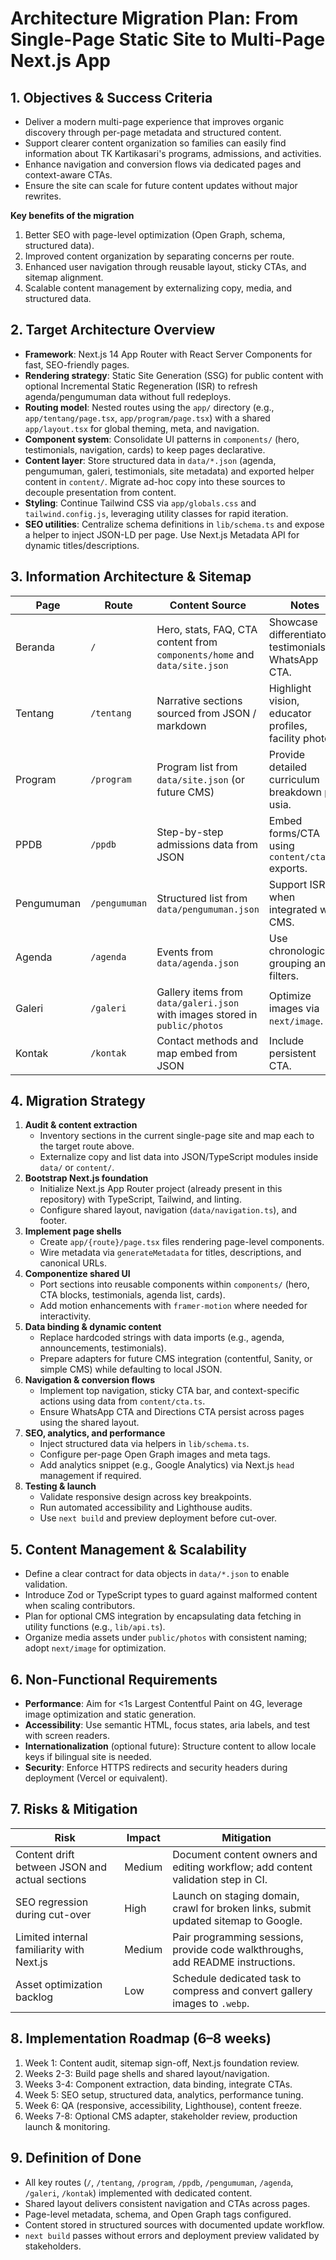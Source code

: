 # Architecture Migration Plan: From Single-Page Static Site to Multi-Page Next.js App

## 1. Objectives & Success Criteria
- Deliver a modern multi-page experience that improves organic discovery through per-page metadata and structured content.
- Support clearer content organization so families can easily find information about TK Kartikasari's programs, admissions, and activities.
- Enhance navigation and conversion flows via dedicated pages and context-aware CTAs.
- Ensure the site can scale for future content updates without major rewrites.

**Key benefits of the migration**
1. Better SEO with page-level optimization (Open Graph, schema, structured data).
2. Improved content organization by separating concerns per route.
3. Enhanced user navigation through reusable layout, sticky CTAs, and sitemap alignment.
4. Scalable content management by externalizing copy, media, and structured data.

## 2. Target Architecture Overview
- **Framework**: Next.js 14 App Router with React Server Components for fast, SEO-friendly pages.
- **Rendering strategy**: Static Site Generation (SSG) for public content with optional Incremental Static Regeneration (ISR) to refresh agenda/pengumuman data without full redeploys.
- **Routing model**: Nested routes using the `app/` directory (e.g., `app/tentang/page.tsx`, `app/program/page.tsx`) with a shared `app/layout.tsx` for global theming, meta, and navigation.
- **Component system**: Consolidate UI patterns in `components/` (hero, testimonials, navigation, cards) to keep pages declarative.
- **Content layer**: Store structured data in `data/*.json` (agenda, pengumuman, galeri, testimonials, site metadata) and exported helper content in `content/`. Migrate ad-hoc copy into these sources to decouple presentation from content.
- **Styling**: Continue Tailwind CSS via `app/globals.css` and `tailwind.config.js`, leveraging utility classes for rapid iteration.
- **SEO utilities**: Centralize schema definitions in `lib/schema.ts` and expose a helper to inject JSON-LD per page. Use Next.js Metadata API for dynamic titles/descriptions.

## 3. Information Architecture & Sitemap
| Page | Route | Content Source | Notes |
| --- | --- | --- | --- |
| Beranda | `/` | Hero, stats, FAQ, CTA content from `components/home` and `data/site.json` | Showcase differentiators, testimonials, WhatsApp CTA.
| Tentang | `/tentang` | Narrative sections sourced from JSON / markdown | Highlight vision, educator profiles, facility photos.
| Program | `/program` | Program list from `data/site.json` (or future CMS) | Provide detailed curriculum breakdown per usia.
| PPDB | `/ppdb` | Step-by-step admissions data from JSON | Embed forms/CTA using `content/cta.ts` exports.
| Pengumuman | `/pengumuman` | Structured list from `data/pengumuman.json` | Support ISR when integrated with CMS.
| Agenda | `/agenda` | Events from `data/agenda.json` | Use chronological grouping and filters.
| Galeri | `/galeri` | Gallery items from `data/galeri.json` with images stored in `public/photos` | Optimize images via `next/image`.
| Kontak | `/kontak` | Contact methods and map embed from JSON | Include persistent CTA.

## 4. Migration Strategy
1. **Audit & content extraction**
   - Inventory sections in the current single-page site and map each to the target route above.
   - Externalize copy and list data into JSON/TypeScript modules inside `data/` or `content/`.
2. **Bootstrap Next.js foundation**
   - Initialize Next.js App Router project (already present in this repository) with TypeScript, Tailwind, and linting.
   - Configure shared layout, navigation (`data/navigation.ts`), and footer.
3. **Implement page shells**
   - Create `app/{route}/page.tsx` files rendering page-level components.
   - Wire metadata via `generateMetadata` for titles, descriptions, and canonical URLs.
4. **Componentize shared UI**
   - Port sections into reusable components within `components/` (hero, CTA blocks, testimonials, agenda list, cards).
   - Add motion enhancements with `framer-motion` where needed for interactivity.
5. **Data binding & dynamic content**
   - Replace hardcoded strings with data imports (e.g., agenda, announcements, testimonials).
   - Prepare adapters for future CMS integration (contentful, Sanity, or simple CMS) while defaulting to local JSON.
6. **Navigation & conversion flows**
   - Implement top navigation, sticky CTA bar, and context-specific actions using data from `content/cta.ts`.
   - Ensure WhatsApp CTA and Directions CTA persist across pages using the shared layout.
7. **SEO, analytics, and performance**
   - Inject structured data via helpers in `lib/schema.ts`.
   - Configure per-page Open Graph images and meta tags.
   - Add analytics snippet (e.g., Google Analytics) via Next.js `head` management if required.
8. **Testing & launch**
   - Validate responsive design across key breakpoints.
   - Run automated accessibility and Lighthouse audits.
   - Use `next build` and preview deployment before cut-over.

## 5. Content Management & Scalability
- Define a clear contract for data objects in `data/*.json` to enable validation.
- Introduce Zod or TypeScript types to guard against malformed content when scaling contributors.
- Plan for optional CMS integration by encapsulating data fetching in utility functions (e.g., `lib/api.ts`).
- Organize media assets under `public/photos` with consistent naming; adopt `next/image` for optimization.

## 6. Non-Functional Requirements
- **Performance**: Aim for <1s Largest Contentful Paint on 4G, leverage image optimization and static generation.
- **Accessibility**: Use semantic HTML, focus states, aria labels, and test with screen readers.
- **Internationalization** (optional future): Structure content to allow locale keys if bilingual site is needed.
- **Security**: Enforce HTTPS redirects and security headers during deployment (Vercel or equivalent).

## 7. Risks & Mitigation
| Risk | Impact | Mitigation |
| --- | --- | --- |
| Content drift between JSON and actual sections | Medium | Document content owners and editing workflow; add content validation step in CI. |
| SEO regression during cut-over | High | Launch on staging domain, crawl for broken links, submit updated sitemap to Google. |
| Limited internal familiarity with Next.js | Medium | Pair programming sessions, provide code walkthroughs, add README instructions. |
| Asset optimization backlog | Low | Schedule dedicated task to compress and convert gallery images to `.webp`. |

## 8. Implementation Roadmap (6–8 weeks)
1. Week 1: Content audit, sitemap sign-off, Next.js foundation review.
2. Weeks 2-3: Build page shells and shared layout/navigation.
3. Weeks 3-4: Component extraction, data binding, integrate CTAs.
4. Week 5: SEO setup, structured data, analytics, performance tuning.
5. Week 6: QA (responsive, accessibility, Lighthouse), content freeze.
6. Weeks 7-8: Optional CMS adapter, stakeholder review, production launch & monitoring.

## 9. Definition of Done
- All key routes (`/`, `/tentang`, `/program`, `/ppdb`, `/pengumuman`, `/agenda`, `/galeri`, `/kontak`) implemented with dedicated content.
- Shared layout delivers consistent navigation and CTAs across pages.
- Page-level metadata, schema, and Open Graph tags configured.
- Content stored in structured sources with documented update workflow.
- `next build` passes without errors and deployment preview validated by stakeholders.
